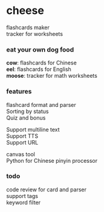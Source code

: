 # cheese

flashcards maker  
tracker for worksheets

### eat your own dog food

**cow**: flashcards for Chinese  
**eel**: flashcards for English  
**moose**: tracker for math worksheets  

### features

flashcard format and parser  
Sorting by status  
Quiz and bonus  

Support multiline text  
Support TTS  
Support URL  
  
canvas tool  
Python for Chinese pinyin processor  
  
### todo

code review for card and parser  
support tags  
keyword filter  

